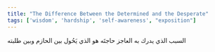 ```yaml
---
title: "The Difference Between the Determined and the Desperate"
tags: ['wisdom', 'hardship', 'self-awareness', "exposition"]
---
```


 السبب الذي يدرك به العاجز حاجتَه هو الذي يَحُول بين الحازم وبين طلبته
